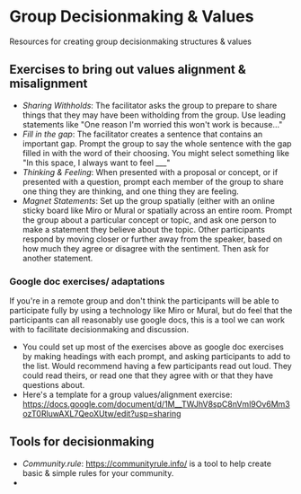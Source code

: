 # Group Decisionmaking & Values
Resources for creating group decisionmaking structures & values

## Exercises to bring out values alignment & misalignment

* *Sharing Withholds*: The facilitator asks the group to prepare to share things that they may have been witholding from the group. Use leading statements like "One reason I'm worried this won't work is because..."
* *Fill in the gap*: The facilitator creates a sentence that contains an important gap. Prompt the group to say the whole sentence with the gap filled in with the word of their choosing. You might select something like "In this space, I always want to feel ___"
* *Thinking & Feeling*: When presented with a proposal or concept, or if presented with a question, prompt each member of the group to share one thing they are thinking, and one thing they are feeling.
* *Magnet Statements*: Set up the group spatially (either with an online sticky board like Miro or Mural or spatially across an entire room. Prompt the group about a particular concept or topic, and ask one person to make a statement they believe about the topic. Other participants respond by moving closer or further away from the speaker, based on how much they agree or disagree with the sentiment. Then ask for another statement. 

### Google doc exercises/ adaptations

If you're in a remote group and don't think the participants will be able to participate fully by using a technology like Miro or Mural, but do feel that the participants can all reasonably use google docs, this is a tool we can work with to facilitate decisionmaking and discussion.

* You could set up most of the exercises above as google doc exercises by making headings with each prompt, and asking participants to add to the list. Would recommend having a few participants read out loud. They could read theirs, or read one that they agree with or that they have questions about.
* Here's a template for a group values/alignment exercise: https://docs.google.com/document/d/1M__TWJhV8spC8nVml9Ov6Mm3ozT0RluwAXL7QeoXUtw/edit?usp=sharing

## Tools for decisionmaking

* *Community.rule*: https://communityrule.info/ is a tool to help create basic & simple rules for your community.
* 
